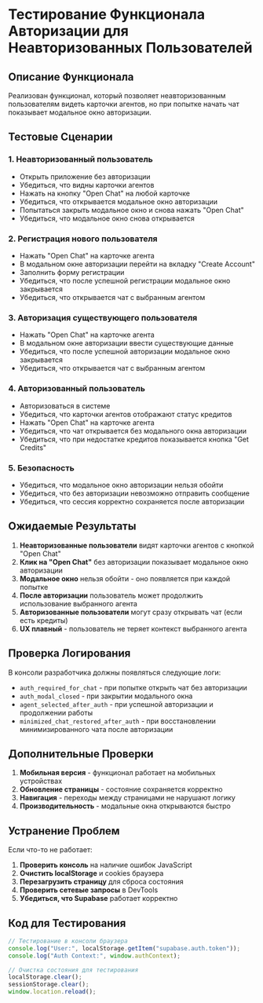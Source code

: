 # Тестирование Функционала Авторизации для Неавторизованных Пользователей

## Описание Функционала

Реализован функционал, который позволяет неавторизованным пользователям видеть карточки агентов, но при попытке начать чат показывает модальное окно авторизации.

## Тестовые Сценарии

### 1. Неавторизованный пользователь

- Открыть приложение без авторизации
- Убедиться, что видны карточки агентов
- Нажать на кнопку "Open Chat" на любой карточке
- Убедиться, что открывается модальное окно авторизации
- Попытаться закрыть модальное окно и снова нажать "Open Chat"
- Убедиться, что модальное окно снова открывается

### 2. Регистрация нового пользователя

- Нажать "Open Chat" на карточке агента
- В модальном окне авторизации перейти на вкладку "Create Account"
- Заполнить форму регистрации
- Убедиться, что после успешной регистрации модальное окно закрывается
- Убедиться, что открывается чат с выбранным агентом

### 3. Авторизация существующего пользователя

- Нажать "Open Chat" на карточке агента
- В модальном окне авторизации ввести существующие данные
- Убедиться, что после успешной авторизации модальное окно закрывается
- Убедиться, что открывается чат с выбранным агентом

### 4. Авторизованный пользователь

- Авторизоваться в системе
- Убедиться, что карточки агентов отображают статус кредитов
- Нажать "Open Chat" на карточке агента
- Убедиться, что чат открывается без модального окна авторизации
- Убедиться, что при недостатке кредитов показывается кнопка "Get Credits"

### 5. Безопасность

- Убедиться, что модальное окно авторизации нельзя обойти
- Убедиться, что без авторизации невозможно отправить сообщение
- Убедиться, что сессия корректно сохраняется после авторизации

## Ожидаемые Результаты

1. **Неавторизованные пользователи** видят карточки агентов с кнопкой "Open Chat"
2. **Клик на "Open Chat"** без авторизации показывает модальное окно авторизации
3. **Модальное окно** нельзя обойти - оно появляется при каждой попытке
4. **После авторизации** пользователь может продолжить использование выбранного агента
5. **Авторизованные пользователи** могут сразу открывать чат (если есть кредиты)
6. **UX плавный** - пользователь не теряет контекст выбранного агента

## Проверка Логирования

В консоли разработчика должны появляться следующие логи:

- `auth_required_for_chat` - при попытке открыть чат без авторизации
- `auth_modal_closed` - при закрытии модального окна
- `agent_selected_after_auth` - при успешной авторизации и продолжении работы
- `minimized_chat_restored_after_auth` - при восстановлении минимизированного чата после авторизации

## Дополнительные Проверки

1. **Мобильная версия** - функционал работает на мобильных устройствах
2. **Обновление страницы** - состояние сохраняется корректно
3. **Навигация** - переходы между страницами не нарушают логику
4. **Производительность** - модальные окна открываются быстро

## Устранение Проблем

Если что-то не работает:

1. **Проверить консоль** на наличие ошибок JavaScript
2. **Очистить localStorage** и cookies браузера
3. **Перезагрузить страницу** для сброса состояния
4. **Проверить сетевые запросы** в DevTools
5. **Убедиться, что Supabase** работает корректно

## Код для Тестирования

```javascript
// Тестирование в консоли браузера
console.log("User:", localStorage.getItem("supabase.auth.token"));
console.log("Auth Context:", window.authContext);

// Очистка состояния для тестирования
localStorage.clear();
sessionStorage.clear();
window.location.reload();
```
